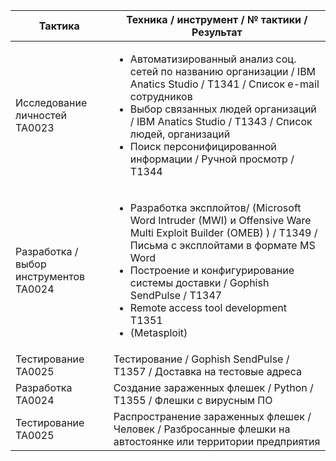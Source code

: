 <table>
    <thead>
        <tr>
            <th>
            Тактика             
            </th>
            <th>
            Техника / инструмент / № тактики / Результат
            </th>
        </tr>
    </thead>
    <tbody>
        <tr>
            <td>Исследование личностей TA0023</td>
            <td>
                <ul>
                    <li>Автоматизированный анализ соц. сетей по названию организации / IBM Anatics Studio / T1341 / Список e-mail сотрудников</li>
                    <li>Выбор связанных людей организаций / IBM Anatics Studio / T1343 / Список людей, организаций</li>
                    <li>Поиск персонифицированной информации / Ручной просмотр / T1344</li>
                </ul>
            </td>
        </tr>
        <tr>
            <td>Разработка / выбор инструментов TA0024</td>
            <td>
                <ul>
                    <li>Разработка эксплойтов/ (Microsoft Word Intruder (MWI) и Offensive Ware Multi Exploit Builder (OMEB) ) / T1349 / Письма с эксплойтами в формате MS Word</li>
                    <li>Построение и конфигурирование системы доставки / Gophish SendPulse / T1347</li>
                    <li>Remote access tool development T1351</li>
                    <li>(Metasploit)</li>
                </ul>
            </td>
        </tr>
        <tr>
            <td>Тестирование TA0025</td>
            <td>Тестирование / Gophish SendPulse / T1357 / Доставка на тестовые адреса</td>
        </tr>
        <tr>
            <td>Разработка TA0024</td>
            <td>Создание зараженных флешек / Python / T1355 / Флешки с вирусным ПО</td>
        </tr>
        <tr>
            <td>Тестирование TA0025</td>
            <td>Распространение зараженных флешек / Человек / Разбросанные флешки на автостоянке или территории предприятия</td>
        </tr>
    </tbody>
</table>